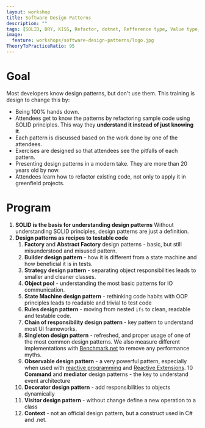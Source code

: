 ```yaml
---
layout: workshop
title: Software Design Patterns
description: ""
tags: [SOLID, DRY, KISS, Refactor, dotnet, Refference type, Value type, Craftsmanship, Developer, Design Patterns, Factory design pattern, Builder design pattern, Abstract factory design pattern, Strategy design pattern, Object pool design pattern, State machine design pattern, Rules design pattern, Chain of responsibility design pattern, Singleton design pattern, Observable design pattern, Command design pattern, Mediator design pattern, Decorator design pattern, Visitor design pattern, Context]
image:
  feature: workshops/software-design-patterns/logo.jpg
TheoryToPracticeRatio: 95  
---
```


# Goal

Most developers know design patterns, but don't use them. This training is design to change this by:

- Being 100% hands down.
- Attendees get to know the patterns by refactoring sample code using SOLID principles. This way they **understand it instead of just knowing it**.
- Each pattern is discussed based on the work done by one of the attendees.
- Exercises are designed so that attendees see the pitfalls of each pattern. 
- Presenting design patterns in a modern take. They are more than 20 years old by now.
- Attendees learn how to refactor existing code, not only to apply it in greenfield projects.

# Program

1. **SOLID is the basis for understanding design patterns** 
    Without understanding SOLID principles, design patterns are just a definition.
2. **Design patterns as recipes to testable code**
    1. **Factory** and **Abstract Factory** design patterns - basic, but still misunderstood and misused pattern.
    2. **Builder design pattern** - how it is different from a state machine and how beneficial it is in tests.
    3. **Strategy design pattern** - separating object responsibilities leads to smaller and cleaner classes.
    4. **Object pool** - understanding the most basic patterns for IO communication.
    5. **State Machine design pattern** - rethinking code habits with OOP principles leads to readable and trivial to test code
    6. **Rules design pattern** - moving from nested `ifs` to clean, readable and testable code.
    7. **Chain of responsibility design pattern** - key pattern to understand most UI frameworks.
    8. **Singleton design pattern** - refreshed, and proper usage of one of the most common design patterns. We also measure different implementations with [Benchmark.net](https://benchmarkdotnet.org/) to remove any performance myths.
    9. **Observable design pattern** - a very powerful pattern, especially when used with [reactive programming](/workshops/application-architecture) and [Reactive Extensions](https://github.com/dotnet/reactive).
    10 **Command** and **mediator** design patterns - the key to understand event architecture
    11. **Decorator design pattern** - add responsibilities to objects dynamically
    12. **Visitor design pattern** -  without change define a new operation to a class
    13. **Context** - not an official design pattern, but a construct used in C# and .net.
